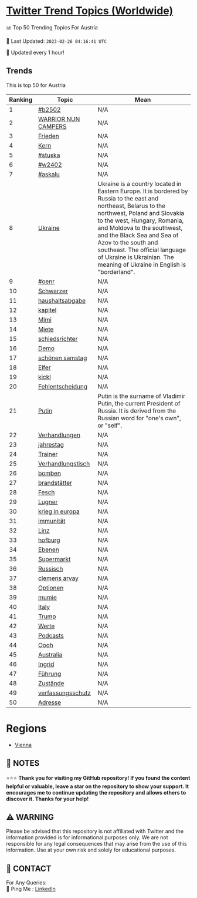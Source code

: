 [Twitter Trend Topics (Worldwide)](https://github.com/ErcinDedeoglu/Twitter-Trend-Topics)
==========


📊 Top 50 Trending Topics For Austria

📆 Last Updated: `2023-02-26 04:16:41 UTC`

🔧 Updated every 1 hour!


## Trends

This is top 50 for Austria

| Ranking | Topic | Mean |
| ------- | ------------ | ------------ |
| 1 | [#b2502](http://twitter.com/search?q=%23b2502) | N/A |
| 2 | [WARRIOR NUN CAMPERS](http://twitter.com/search?q=WARRIOR+NUN+CAMPERS) | N/A |
| 3 | [Frieden](http://twitter.com/search?q=Frieden) | N/A |
| 4 | [Kern](http://twitter.com/search?q=Kern) | N/A |
| 5 | [#stuska](http://twitter.com/search?q=%23stuska) | N/A |
| 6 | [#w2402](http://twitter.com/search?q=%23w2402) | N/A |
| 7 | [#askalu](http://twitter.com/search?q=%23askalu) | N/A |
| 8 | [Ukraine](http://twitter.com/search?q=Ukraine) | Ukraine is a country located in Eastern Europe. It is bordered by Russia to the east and northeast, Belarus to the northwest, Poland and Slovakia to the west, Hungary, Romania, and Moldova to the southwest, and the Black Sea and Sea of Azov to the south and southeast. The official language of Ukraine is Ukrainian. The meaning of Ukraine in English is "borderland". |
| 9 | [#oenr](http://twitter.com/search?q=%23oenr) | N/A |
| 10 | [Schwarzer](http://twitter.com/search?q=Schwarzer) | N/A |
| 11 | [haushaltsabgabe](http://twitter.com/search?q=haushaltsabgabe) | N/A |
| 12 | [kapitel](http://twitter.com/search?q=kapitel) | N/A |
| 13 | [Mimi](http://twitter.com/search?q=Mimi) | N/A |
| 14 | [Miete](http://twitter.com/search?q=Miete) | N/A |
| 15 | [schiedsrichter](http://twitter.com/search?q=schiedsrichter) | N/A |
| 16 | [Demo](http://twitter.com/search?q=Demo) | N/A |
| 17 | [schönen samstag](http://twitter.com/search?q=sch%c3%b6nen+samstag) | N/A |
| 18 | [Elfer](http://twitter.com/search?q=Elfer) | N/A |
| 19 | [kickl](http://twitter.com/search?q=kickl) | N/A |
| 20 | [Fehlentscheidung](http://twitter.com/search?q=Fehlentscheidung) | N/A |
| 21 | [Putin](http://twitter.com/search?q=Putin) | Putin is the surname of Vladimir Putin, the current President of Russia. It is derived from the Russian word for "one's own", or "self". |
| 22 | [Verhandlungen](http://twitter.com/search?q=Verhandlungen) | N/A |
| 23 | [jahrestag](http://twitter.com/search?q=jahrestag) | N/A |
| 24 | [Trainer](http://twitter.com/search?q=Trainer) | N/A |
| 25 | [Verhandlungstisch](http://twitter.com/search?q=Verhandlungstisch) | N/A |
| 26 | [bomben](http://twitter.com/search?q=bomben) | N/A |
| 27 | [brandstätter](http://twitter.com/search?q=brandst%c3%a4tter) | N/A |
| 28 | [Fesch](http://twitter.com/search?q=Fesch) | N/A |
| 29 | [Lugner](http://twitter.com/search?q=Lugner) | N/A |
| 30 | [krieg in europa](http://twitter.com/search?q=krieg+in+europa) | N/A |
| 31 | [immunität](http://twitter.com/search?q=immunit%c3%a4t) | N/A |
| 32 | [Linz](http://twitter.com/search?q=Linz) | N/A |
| 33 | [hofburg](http://twitter.com/search?q=hofburg) | N/A |
| 34 | [Ebenen](http://twitter.com/search?q=Ebenen) | N/A |
| 35 | [Supermarkt](http://twitter.com/search?q=Supermarkt) | N/A |
| 36 | [Russisch](http://twitter.com/search?q=Russisch) | N/A |
| 37 | [clemens arvay](http://twitter.com/search?q=clemens+arvay) | N/A |
| 38 | [Optionen](http://twitter.com/search?q=Optionen) | N/A |
| 39 | [mumie](http://twitter.com/search?q=mumie) | N/A |
| 40 | [Italy](http://twitter.com/search?q=Italy) | N/A |
| 41 | [Trump](http://twitter.com/search?q=Trump) | N/A |
| 42 | [Werte](http://twitter.com/search?q=Werte) | N/A |
| 43 | [Podcasts](http://twitter.com/search?q=Podcasts) | N/A |
| 44 | [Oooh](http://twitter.com/search?q=Oooh) | N/A |
| 45 | [Australia](http://twitter.com/search?q=Australia) | N/A |
| 46 | [Ingrid](http://twitter.com/search?q=Ingrid) | N/A |
| 47 | [Führung](http://twitter.com/search?q=F%c3%bchrung) | N/A |
| 48 | [Zustände](http://twitter.com/search?q=Zust%c3%a4nde) | N/A |
| 49 | [verfassungsschutz](http://twitter.com/search?q=verfassungsschutz) | N/A |
| 50 | [Adresse](http://twitter.com/search?q=Adresse) | N/A |



# Regions

* [Vienna](</Austria/Vienna.md>)



## 📝 NOTES

⭐⭐⭐ **Thank you for visiting my GitHub repository! If you found the content helpful or valuable, leave a star on the repository to show your support. It encourages me to continue updating the repository and allows others to discover it. Thanks for your help!**


## ⚠️ WARNING

Please be advised that this repository is not affiliated with Twitter and the information provided is for informational purposes only. We are not responsible for any legal consequences that may arise from the use of this information. Use at your own risk and solely for educational purposes.


## 📨 CONTACT

 For Any Queries:  
            🏓 Ping Me : [LinkedIn](https://www.linkedin.com/in/ercindedeoglu/)
